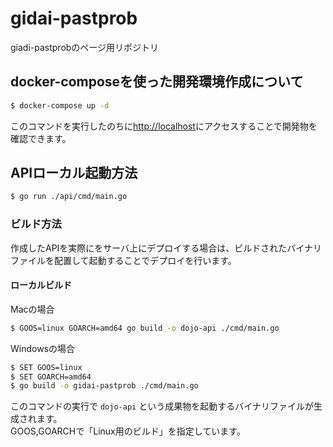# gidai-pastprob

giadi-pastprobのページ用リポジトリ

## docker-composeを使った開発環境作成について

```bash
$ docker-compose up -d
```

このコマンドを実行したのちに<http://localhost>にアクセスすることで開発物を確認できます。

## APIローカル起動方法

```bash
$ go run ./api/cmd/main.go
```

### ビルド方法

作成したAPIを実際にをサーバ上にデプロイする場合は、ビルドされたバイナリファイルを配置して起動することでデプロイを行います。

#### ローカルビルド

Macの場合

```bash
$ GOOS=linux GOARCH=amd64 go build -o dojo-api ./cmd/main.go
```

Windowsの場合

``` sh
$ SET GOOS=linux
$ SET GOARCH=amd64
$ go build -o gidai-pastprob ./cmd/main.go
```

このコマンドの実行で `dojo-api` という成果物を起動するバイナリファイルが生成されます。<br>
GOOS,GOARCHで「Linux用のビルド」を指定しています。
